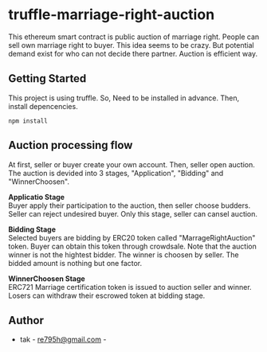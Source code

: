 # truffle-marriage-right-auction

This ethereum smart contract is public auction of marriage right. People can sell own marriage right to buyer. 
This idea seems to be crazy. But potential demand exist for who can not decide there partner. Auction is efficient way.


## Getting Started

This project is using truffle. So, Need to be installed in advance.
Then, install depencencies.

```
npm install
```

## Auction processing flow

At first, seller or buyer create your own account. Then, seller open auction.
The auction is devided into 3 stages, "Application", "Bidding" and "WinnerChoosen".

**Applicatio Stage** <br>
Buyer apply their participation to the auction, then seller choose budders. Seller can reject undesired buyer.
Only this stage, seller can cansel auction.

**Bidding Stage** <br>
Selected buyers are bidding by ERC20 token called "MarrageRightAuction" token. Buyer can obtain this token through crowdsale.
Note that the auction winner is not the hightest bidder. The winner is choosen by seller. The bidded amount is nothing but one factor.

**WinnerChoosen Stage** <br>
ERC721 Marriage certification token is issued to auction seller and winner.
Losers can withdraw their escrowed token at bidding stage.


## Author

* tak - <re795h@gmail.com> -
